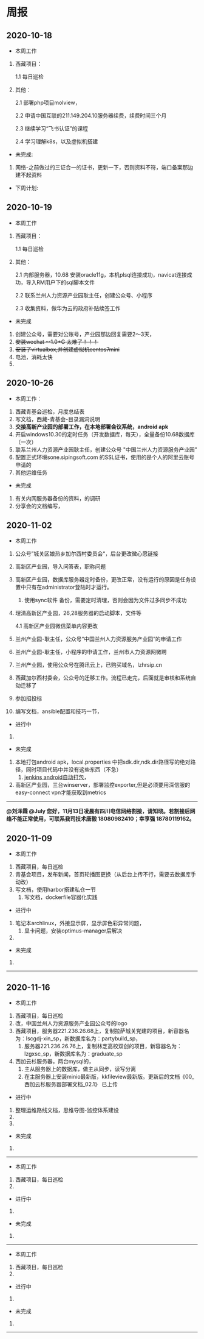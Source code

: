 # 周报



## 2020-10-18

- 本周工作

1. 西藏项目：   

   1.1 每日巡检   

2. 其他：   

   2.1 部署php项目molview，

   2.2 申请中国互联的211.149.204.10服务器续费，续费时间三个月
   
   2.3 继续学习“飞书认证”的课程
   
   2.4 学习理解k8s，以及虚拟机搭建

- 未完成:

1. 网络-之前做过的三证合一的证书，更新一下，否则资料不符，端口备案那边建不起资料  

- 下周计划:



## 2020-10-19

- 本周工作

1. 西藏项目：

   1.1 每日巡检

2. 其他：

   2.1 内部服务器，10.68 安装oracle11g，本机plsql连接成功，navicat连接成功，导入RM用户下的sql脚本文件
   
   2.2 联系兰州人力资源产业园耿主任，创建公众号、小程序
   
   2.3 收集资料，做华为云的政府补贴续签工作

- 未完成

1. 创建公众号，需要对公账号，产业园那边回复需要2～3天，
2. ~~安装wechat --1.0+G  太难了！！！~~  
3. ~~安装了virtualbox,并创建虚拟机centos7mini~~  
4. 电池，消耗太快
5. 

## 2020-10-26

- 本周工作：

1. 西藏青基会巡检，月度总结表
2. 写文档，西藏-青基会-目录漏洞说明
3. **交接高新产业园的部署工作，在本地部署会议系统，android apk**  
4. 开启windows10.30的定时任务（开发数据库，每天），全量备份10.68数据库（一次）
5. 联系兰州人力资源产业园耿主任，创建公众号 "中国兰州人力资源服务产业园"
6. 配置正式环境sone.sipingsoft.com 的SSL证书，使用的是个人的阿里云账号申请的
7. 其他运维任务

- 未完成

1. 有关内网服务器备份的资料，的调研
2. 分享会的文档编写，

## 2020-11-02

- 本周工作

1. 公众号”城关区娘热乡加尔西村委员会“，后台更改微心愿链接

2. 高新区产业园，导入问答表，职称问题

3. 高新区产业园，数据库服务器定时备份，更改正常，没有运行的原因是任务设置中只有在administrator登陆时才运行。
   
   1. 使用sync软件 备份，需要定时清理，否则会因为文件过多同步不成功
   
4. 理清高新区产业园，26,28服务器的启动脚本，文件等

   4.1 高新区产业园微信菜单内容更改

5. 兰州产业园-耿主任，公众号“中国兰州人力资源服务产业园”的申请工作

6. 兰州产业园-耿主任，小程序的申请工作，兰州市人力资源网微聘  

7. 兰州产业园，使用公众号在腾讯云上，已购买域名，lzhrsip.cn

8. 西藏加尔西村委会，公众号的迁移工作。流程已走完，后面就是审核和系统自动迁移了

9. 参加招投标  

10. 编写文档，ansible配置和技巧一节，  

- 进行中

1. 

- 未完成

1. 本地打包android apk，local.properties 中把sdk.dir,ndk.dir路径写的绝对路径，同时项目代码中并没有这些东西（不急）
   1. [jenkins android自动打包](https://juejin.im/post/6844904083749339144#heading-10)，  
2. 高新区产业园，三台winserver，部署监控exporter,但是必须要用深信服的easy-connect vpn才能获取到metrics

---

**@刘泽霖 @July 您好，11月13日凌晨有四川电信网络割接，请知晓。若割接后网络不能正常使用，可联系我司技术唐毅    18080982410；幸享强 18780119162。**  



## 2020-11-09

- 本周工作

1. 西藏项目，每日巡检
2. 青基会项目，发布新闻，首页轮播图更换（从后台上传不行，需要去数据库手动改）
3. 写文档，使用harbor搭建私仓一节
   1. 写文档，dockerfile容器化实践

- 进行中

1. 笔记本archlinux，外接显示屏，显示屏色彩异常问题，
   1. 显卡问题，安装optimus-manager后解决
2. 

- 未完成

1. 



---



## 2020-11-16

- 本周工作

1. 西藏项目，每日巡检
2. 改，中国兰州人力资源服务产业园公众号的logo
3. 西藏项目，服务器221.236.26.68上，复制拉萨城关党建的项目，新容器名为：lscgdj-xin_sp，新数据库名为：partybuild_sp，
   1. 服务器221.236.26.76上，复制林芝高校双创的项目，新容器名为：lzgxsc_sp，新数据库名为：graduate_sp
4. 西加云杉服务器，两台mysql的，
   1. 主从服务器上的数据库，做主从同步，读写分离
   2. 在主服务器上安装minio最新版，kkfileview最新版。更新后的文档《00_西加云杉服务器部署文档_02.1》 已上传

- 进行中

1. 整理运维路线文档，思维导图-监控体系建设
2. 
4. 

- 未完成

1. 

---

- 本周工作

1. 西藏项目，每日巡检
2. 

- 进行中

1. 

- 未完成

1. 

---

- 本周工作

1. 西藏项目，每日巡检
2. 

- 进行中

1. 

- 未完成

1. 

---

